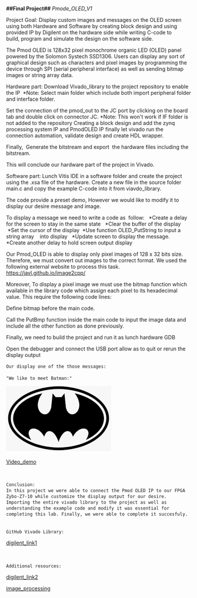 **##Final Project##**
*Pmode_OLED_V1*

Project Goal: Display custom images and messages on the OLED screen using both Hardware and Software by creating block design and using provided IP by Digilent on the hardware side while writing C-code to build, program and simulate the design on the software side.

The Pmod OLED is 128x32 pixel monochrome organic LED (OLED) panel powered by the Solomon Systech SSD1306. Users can display any sort of graphical design such as characters and pixel images by programming the device through SPI (serial peripheral interface) as well as sending bitmap images or string array data. 

Hardware part: Download Vivado_library to the project repository to enable the IP 
*Note: Select main folder which include both import peripheral folder and interface folder.  



Set the connection of the pmod_out to the JC port by clicking on the board tab and double click on connector JC.
*Note: This won't work if IF folder is not added to the repository
Creating a block design and add the zynq processing system IP and PmodOLED IP finally let vivado run the connection automation, validate design and create HDL wrapper.

 Finally,  Generate the bitstream and export  the hardware files including the bitstream. 

This will conclude our hardware part of the project in Vivado. 

Software part: Lunch Vitis IDE in a software folder and create the project using the .xsa file of the hardware. Create a new file in the source folder main.c and copy the example C-code into it from viavdo_library.

The code provide a preset demo, However we would like to modify it to display our desire message and image.

To display a message we need to write a code as  follow: 
 *Create a delay for the screen to stay in the same state 
 *Clear the buffer of the display
 *Set the cursor of the display
 *Use function OLED_PutString to input a string array    into display 
 *Update screen to display the message.
  *Create another delay to hold screen output display 


Our Pmod_OLED is able to display only pixel images of 128 x 32 bits size. Therefore, we must convert out images to the correct format. We used the following external website to process this task. 
       https://javl.github.io/image2cpp/


Moreover, To display a pixel image we must use the bitmap function which available in the library code which assign each pixel to its hexadecimal value. This require the following code lines: 

Define bitmap before the main code.

Call the PutBmp function inside the main code to input the image data and include all the other function as done previously. 

Finally, we need to build the project and run it as lunch hardware GDB 

Open the debugger and connect the USB port allow as to quit or rerun the display output
    
    Our display one of the those messages:​

    "We like to meet Batman:"

![Pic](/pic/Batman.png)


[Video_demo](https://www.youtube.com/watch?v=IW0LoMJ0CNk)

​

    Conclusion:
    In this project we were able to connect the Pmod OLED IP to our FPGA Zybo-Z7-10 while customize the display output for our desire. Importing the entire vivado library to the project as well as understanding the example code and modify it was essential for completing this lab. Finally, we were able to complete it succesfuly. 
    ​

    GitHub Vivado Library:​

[digilent_link1](https://github.com/Digilent/vivado-library​)

    ​

    Additional resources:​

[digilent_link2](https://digilent.com/blog/creating-custom-characters-on-the-pmodoled/​)

[image_processing](https://javl.github.io/image2cpp/​)

    ​




